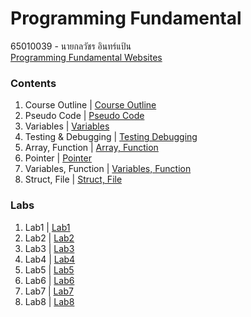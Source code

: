 # Programming Fundamental
65010039 - นายกลวัชร อินทร์แป้น <br> 
[Programming Fundamental Websites](https://sites.google.com/kmitl.ac.th/programming-fundamental/home?pli=1&authuser=1)

### Contents
1. Course Outline | [Course Outline](./Slides/1.%20Course%20Outline.pdf)<br>
2. Pseudo Code | [Pseudo Code](./Slides/2.%20Pseudo%20Code.pdf)<br>
3. Variables | [Variables](./Slides/3.%20Variables.pdf)<br>
4. Testing & Debugging | [Testing Debugging](./Slides/4.%20Testing%20%26%20Debugging.pdf)<br>
5. Array, Function | [Array, Function](./Slides/5.%20Array%20Function.pdf)<br>
6. Pointer | [Pointer](./Slides/6.%20Pointer.pdf)<br>
7. Variables, Function | [Variables, Function](./Slides/7.%20PassFunction.pdf)<br>
8. Struct, File | [Struct, File](./Slides/8.%20Struct.pdf)<br>


### Labs
1. Lab1 | [Lab1](./Lab/Lab1/Lab1.pdf)<br>
2. Lab2 | [Lab2](./Lab/Lab2/Lab2.pdf)<br>
3. Lab3 | [Lab3](./Lab/Lab3/Lab3.pdf)<br>
4. Lab4 | [Lab4](./Lab/Lab4/Lab4.pdf)<br>
5. Lab5 | [Lab5](./Lab/Lab5/Lab5.pdf)<br>
6. Lab6 | [Lab6](./Lab/Lab6/Lab6.pdf)<br>
7. Lab7 | [Lab7](./Lab/Lab7/Lab7.pdf)<br>
8. Lab8 | [Lab8](./Lab/Lab8/Lab8.pdf)<br>

